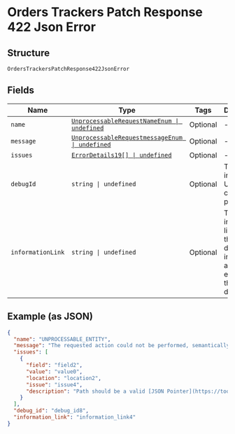 
# Orders Trackers Patch Response 422 Json Error

## Structure

`OrdersTrackersPatchResponse422JsonError`

## Fields

| Name | Type | Tags | Description |
|  --- | --- | --- | --- |
| `name` | [`UnprocessableRequestNameEnum \| undefined`](../../doc/models/unprocessable-request-name-enum.md) | Optional | - |
| `message` | [`UnprocessableRequestmessageEnum \| undefined`](../../doc/models/unprocessable-requestmessage-enum.md) | Optional | - |
| `issues` | [`ErrorDetails19[] \| undefined`](../../doc/models/error-details-19.md) | Optional | - |
| `debugId` | `string \| undefined` | Optional | The PayPal internal ID. Used for correlation purposes. |
| `informationLink` | `string \| undefined` | Optional | The information link, or URI, that shows detailed information about this error for the developer. |

## Example (as JSON)

```json
{
  "name": "UNPROCESSABLE_ENTITY",
  "message": "The requested action could not be performed, semantically incorrect, or failed business validation.",
  "issues": [
    {
      "field": "field2",
      "value": "value0",
      "location": "location2",
      "issue": "issue4",
      "description": "Path should be a valid [JSON Pointer](https://tools.ietf.org/html/rfc6901) that references a location within the request where the operation is performed."
    }
  ],
  "debug_id": "debug_id8",
  "information_link": "information_link4"
}
```

